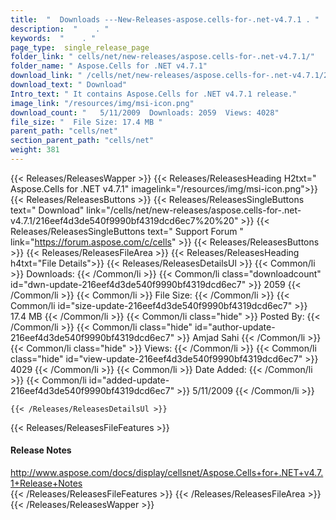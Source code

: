 ```yaml
---
title:  "  Downloads ---New-Releases-aspose.cells-for-.net-v4.7.1 . " 
description:  "    . " 
keywords:  "    . " 
page_type:  single_release_page
folder_link: " cells/net/new-releases/aspose.cells-for-.net-v4.7.1/"
folder_name: " Aspose.Cells for .NET v4.7.1"
download_link: " /cells/net/new-releases/aspose.cells-for-.net-v4.7.1/216eef4d3de540f9990bf4319dcd6ec7"
download_text: " Download"
Intro_text: " It contains Aspose.Cells for .NET v4.7.1 release."
image_link: "/resources/img/msi-icon.png"
download_count: "   5/11/2009  Downloads: 2059  Views: 4028"
file_size: "  File Size: 17.4 MB "
parent_path: "cells/net"
section_parent_path: "cells/net"
weight: 381
---
```


{{< Releases/ReleasesWapper >}}
  {{< Releases/ReleasesHeading H2txt=" Aspose.Cells for .NET v4.7.1" imagelink="/resources/img/msi-icon.png">}}
  {{< Releases/ReleasesButtons >}}
    {{< Releases/ReleasesSingleButtons text=" Download" link="/cells/net/new-releases/aspose.cells-for-.net-v4.7.1/216eef4d3de540f9990bf4319dcd6ec7%20%20" >}}
    {{< Releases/ReleasesSingleButtons text=" Support Forum " link="https://forum.aspose.com/c/cells" >}}
  {{< Releases/ReleasesButtons >}}
  {{< Releases/ReleasesFileArea >}}
    {{< Releases/ReleasesHeading h4txt="File Details">}}
    {{< Releases/ReleasesDetailsUl >}}
            {{< Common/li  >}} Downloads: {{< /Common/li >}} 
      {{< Common/li class="downloadcount" id="dwn-update-216eef4d3de540f9990bf4319dcd6ec7" >}} 2059 {{< /Common/li >}} 
      {{< Common/li  >}} File Size: {{< /Common/li >}} 
      {{< Common/li id="size-update-216eef4d3de540f9990bf4319dcd6ec7" >}} 17.4 MB {{< /Common/li >}} 
      {{< Common/li  class="hide" >}} Posted By: {{< /Common/li >}} 
      {{< Common/li class="hide" id="author-update-216eef4d3de540f9990bf4319dcd6ec7" >}} Amjad Sahi {{< /Common/li >}} 
      {{< Common/li class="hide"  >}} Views: {{< /Common/li >}} 
      {{< Common/li class="hide" id="view-update-216eef4d3de540f9990bf4319dcd6ec7" >}} 4029 {{< /Common/li >}} 
      {{< Common/li  >}} Date Added: {{< /Common/li >}} 
      {{< Common/li id="added-update-216eef4d3de540f9990bf4319dcd6ec7" >}} 5/11/2009 {{< /Common/li >}} 

    {{< /Releases/ReleasesDetailsUl >}}

  {{< Releases/ReleasesFileFeatures >}}
      <h4>Release Notes</h4><div><a href="http://www.aspose.com/docs/display/cellsnet/Aspose.Cells+for+.NET+v4.7.1+Release+Notes">http://www.aspose.com/docs/display/cellsnet/Aspose.Cells+for+.NET+v4.7.1+Release+Notes</a></div>
  {{< /Releases/ReleasesFileFeatures >}}
 {{< /Releases/ReleasesFileArea >}}
{{< /Releases/ReleasesWapper >}}



